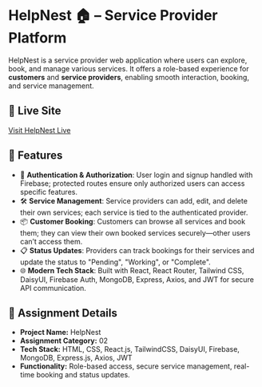 # HelpNest 🏠 – Service Provider Platform

HelpNest is a service provider web application where users can explore, book, and manage various services. It offers a role-based experience for **customers** and **service providers**, enabling smooth interaction, booking, and service management.

## 🔗 Live Site

[Visit HelpNest Live](https://help-nest-service-provider.netlify.app/) <!-- Replace this with your actual live link -->

## 🚀 Features

- 🔐 **Authentication & Authorization**: User login and signup handled with Firebase; protected routes ensure only authorized users can access specific features.
- 🛠️ **Service Management**: Service providers can add, edit, and delete their own services; each service is tied to the authenticated provider.
- 📦 **Customer Booking**: Customers can browse all services and book them; they can view their own booked services securely—other users can’t access them.
- 📋 **Status Updates**: Providers can track bookings for their services and update the status to "Pending", "Working", or "Complete".
- 🌐 **Modern Tech Stack**: Built with React, React Router, Tailwind CSS, DaisyUI, Firebase Auth, MongoDB, Express, Axios, and JWT for secure API communication.

## 📁 Assignment Details

- **Project Name:** HelpNest  
- **Assignment Category:** 02  
- **Tech Stack:** HTML, CSS, React.js, TailwindCSS, DaisyUI, Firebase, MongoDB, Express.js, Axios, JWT  
- **Functionality:** Role-based access, secure service management, real-time booking and status updates.